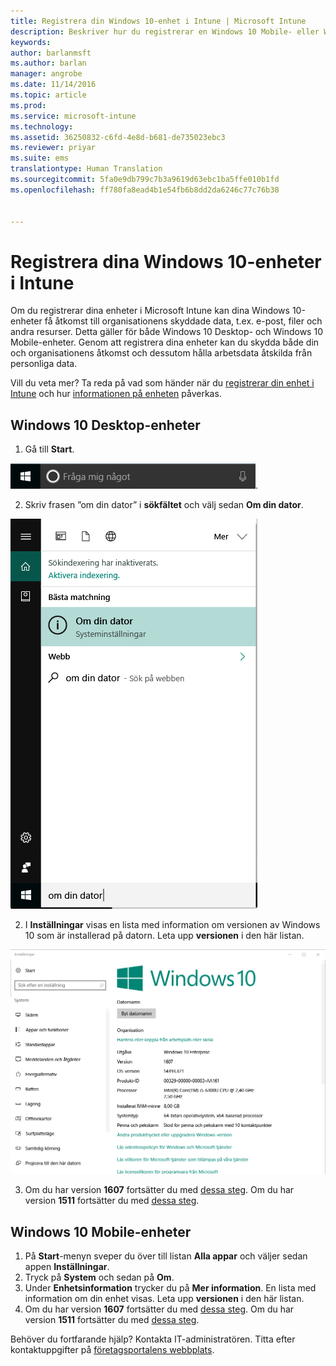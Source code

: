```yaml
---
title: Registrera din Windows 10-enhet i Intune | Microsoft Intune
description: Beskriver hur du registrerar en Windows 10 Mobile- eller Windows 10-enhet i Intune
keywords: 
author: barlanmsft
ms.author: barlan
manager: angrobe
ms.date: 11/14/2016
ms.topic: article
ms.prod: 
ms.service: microsoft-intune
ms.technology: 
ms.assetid: 36250832-c6fd-4e8d-b681-de735023ebc3
ms.reviewer: priyar
ms.suite: ems
translationtype: Human Translation
ms.sourcegitcommit: 5fa0e9db799c7b3a9619d63ebc1ba5ffe010b1fd
ms.openlocfilehash: ff780fa8ead4b1e54fb6b8dd2da6246c77c76b38


---
```



# <a name="enroll-your-windows-10-devices-in-intune"></a>Registrera dina Windows 10-enheter i Intune

Om du registrerar dina enheter i Microsoft Intune kan dina Windows 10-enheter få åtkomst till organisationens skyddade data, t.ex. e-post, filer och andra resurser. Detta gäller för både Windows 10 Desktop- och Windows 10 Mobile-enheter. Genom att registrera dina enheter kan du skydda både din och organisationens åtkomst och dessutom hålla arbetsdata åtskilda från personliga data.

Vill du veta mer? Ta reda på vad som händer när du [registrerar din enhet i Intune](what-happens-if-you-install-the-company-portal-app-and-enroll-your-device-in-intune-windows) och hur [informationen på enheten](what-can-your-it-administrator-see-when-you-enroll-your-device-in-intune-windows) påverkas.

## <a name="windows-10-desktop-devices"></a>Windows 10 Desktop-enheter
1.  Gå till __Start__.

 ![Start-menyn i Windows](../media/windows-start-menu.png).

2. Skriv frasen ”om din dator” i __sökfältet__ och välj sedan __Om din dator__.

 ![search settings for about your pc](../media/searching_for_about_your_pc.png)

2.  I __Inställningar__ visas en lista med information om versionen av Windows 10 som är installerad på datorn. Leta upp __versionen__ i den här listan.

 ![Om din dator i Windows 10 Desktop](../media/settings_about_pc.png)

3.  Om du har version __1607__ fortsätter du med [dessa steg](enroll-your-w10-device-access-work-or-school). Om du har version __1511__ fortsätter du med [dessa steg](enroll-your-w10-device-your-account).

## <a name="windows-10-mobile-devices"></a>Windows 10 Mobile-enheter

1.  På __Start__-menyn sveper du över till listan __Alla appar__ och väljer sedan appen __Inställningar__.
2.  Tryck på __System__ och sedan på __Om__.
3.  Under __Enhetsinformation__ trycker du på __Mer information__. En lista med information om din enhet visas. Leta upp __versionen__ i den här listan.
4.  Om du har version __1607__ fortsätter du med [dessa steg](enroll-your-w10-device-access-work-or-school). Om du har version __1511__ fortsätter du med [dessa steg](enroll-your-w10-device-your-account).

Behöver du fortfarande hjälp? Kontakta IT-administratören. Titta efter kontaktuppgifter på [företagsportalens webbplats](http://portal.manage.microsoft.com).



<!--HONumber=Nov16_HO3-->


